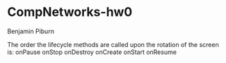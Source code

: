 CompNetworks-hw0
================
Benjamin Piburn

The order the lifecycle methods are called upon the rotation of the screen is:
onPause
onStop
onDestroy
onCreate
onStart
onResume
